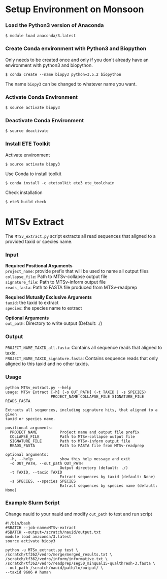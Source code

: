 # Setup Environment on Monsoon
### Load the Python3 version of Anaconda
```
$ module load anaconda/3.latest
```

### Create Conda environment with Python3 and Biopython
Only needs to be created once and only if you don't already have an environment with python3 and biopython. 
```
$ conda create --name biopy3 python=3.5.2 biopython
```
The name `biopy3` can be changed to whatever name you want.

### Activate Conda Environment
```
$ source activate biopy3
```

### Deactivate Conda Environment
```
$ source deactivate
```

### Install ETE Toolkit
Activate environment
```
$ source activate biopy3
```
Use Conda to install toolkit
```
$ conda install -c etetoolkit ete3 ete_toolchain
```
Check installation
```
$ ete3 build check
```

# MTSv Extract
The `MTSv_extract.py` script extracts all read sequences that aligned to a provided taxid or species name.

### Input
**Required Positional Arguments**  
`project_name`: provide prefix that will be used to name all output files  
`collapse_file`: Path to MTSv-collapse output file  
`signature_file`: Path to MTSv-inform output file  
`reads_fasta`: Path to FASTA file produced from MTSv-readprep  

**Required Mutually Exclusive Arguments**  
`taxid`: the taxid to extract  
`species`: the species name to extract

**Optional Arguments**  
`out_path`: Directory to write output (Default: ./)

### Output
`PROJECT_NAME_TAXID_all.fasta`: Contains all sequence reads that aligned to taxid.  
`PROJECT_NAME_TAXID_signature.fasta`: Contains sequence reads that only aligned to this taxid and no other taxids.

### Usage
```
python MTSv_extract.py --help
usage: MTSv Extract [-h] [-o OUT_PATH] (-t TAXID | -s SPECIES)
                    PROJECT_NAME COLLAPSE_FILE SIGNATURE_FILE READS_FASTA

Extracts all sequences, including signature hits, that aligned to a given
taxid or species name.

positional arguments:
  PROJECT_NAME          Project name and output file prefix
  COLLAPSE_FILE         Path to MTSv-collapse output file
  SIGNATURE_FILE        Path to MTSv-inform output file
  READS_FASTA           Path to FASTA file from MTSv-readprep

optional arguments:
  -h, --help            show this help message and exit
  -o OUT_PATH, --out_path OUT_PATH
                        Output directory (default: ./)
  -t TAXID, --taxid TAXID
                        Extract sequences by taxid (default: None)
  -s SPECIES, --species SPECIES
                        Extract sequences by species name (default: None)

```
### Example Slurm Script
Change nauid to your nauid and modify `out_path` to test and run script
```
#!/bin/bash
#SBATCH --job-name=MTSv-extract
#SBATCH --output=/scratch/nauid/output.txt      
module load anaconda/3.latest
source activate biopy3

python -u MTSv_extract.py test \
/scratch/tf362/vedro/merge/merged_results.txt \
/scratch/tf362/vedro/inform/informative.txt \
/scratch/tf362/vedro/readprep/seg50_minqual15-qualthresh-3.fasta \
--out_path /scratch/nauid/path/to/output/ \
--taxid 9606 # human
```